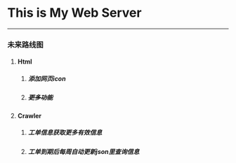 # 		This is My Web Server

------

### 未来路线图

1. #### Html

   1. ##### 添加网页icon

   1. ##### ~~更多功能~~

2. #### Crawler

   1. ##### 工单信息获取更多有效信息

   2. ##### 工单到期后每周自动更新json里查询信息
